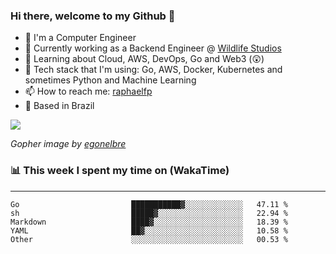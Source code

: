 ### Hi there, welcome to my Github 👋

- 📖 I'm a Computer Engineer
- 🔭 Currently working as a Backend Engineer @ [Wildlife Studios](https://wildlifestudios.com/)
- 🌱 Learning about Cloud, AWS, DevOps, Go and Web3 (😲)
- 🚀 Tech stack that I'm using: Go, AWS, Docker, Kubernetes and sometimes Python and Machine Learning
- 📫 How to reach me: [raphaelfp](https://linkedin.com/in/raphaelfp)
- 🏡 Based in Brazil

![](https://github.com/raphaelfp/gophers/blob/master/.thumb/animation/morning-coffee-3x.gif)

*Gopher image by [egonelbre](https://github.com/egonelbre/)*

### 📊 This week I spent my time on (WakaTime)

---

<!--START_SECTION:waka-->

```text
Go                         ███████████▓░░░░░░░░░░░░░   47.11 %
sh                         █████▓░░░░░░░░░░░░░░░░░░░   22.94 %
Markdown                   ████▓░░░░░░░░░░░░░░░░░░░░   18.39 %
YAML                       ██▓░░░░░░░░░░░░░░░░░░░░░░   10.58 %
Other                      ░░░░░░░░░░░░░░░░░░░░░░░░░   00.53 %
```

<!--END_SECTION:waka-->
